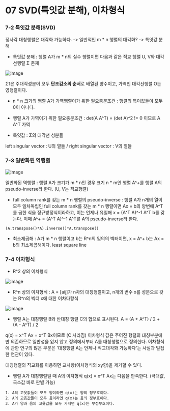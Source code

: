 # 07 SVD(특잇값 분해), 이차형식



### 7-2 특잇값 분해(SVD)



정사각 대칭행렬은 대각화 가능하다. -> 일반적인 m * n 행렬의 대각화? -> 특잇값 분해



* 특잇값 분해 : 행렬 A가 m * n의 실수 행렬이면 다음과 같은 직교 행렬 U, V와 대각선행렬 Σ 존재



![image](https://user-images.githubusercontent.com/89879599/149705624-71201237-607f-41b9-8c45-686befdcec30.png)



Σ1은 주대각성분이 모두 **단조감소의 순서**로 배열된 양수이고, 가역인 대각선행렬 O는 영행렬이다. 



* n * n 크기의 행렬 A가 가역행렬이가 위한 필요충분조건 : 행렬의 특이값들이 모두 0이 아니다. 



* 행렬 A가 가역이기 위한 필요충분조건 : det(A A^T) = (det A)^2 != 0 이므로 A A^T 가역



* 특잇값 : Σ의 대각선 성분들



left singular vector : U의 열들 / right singular vector : V의 열들



### 7-3 일반화된 역행렬



![image](https://user-images.githubusercontent.com/89879599/149706852-2350051c-f88e-44c3-a00d-ab60012d38ac.png)



일반화된 역행렬 : 행렬 A가 크기가 m * n인 경우 크기 n * m인 행렬 A^+를 행렬 A의 pseudo-inverse라 한다. (U, V는 직교행렬)




* full column rank를 갖는 m * n 행렬의 pseudo-inverse : 행렬 A가 n개의 열이 모두 일차독립인 full column rank를 갖는 m * n 행렬이면 Ax = b의 양변에 A^T를 곱한 식을 정규방정식이라하고, 이는 언제나 유일해 x = (A^T A)^-1 A^T b를 갖는다. 이때 A^+ = (A^T A)^-1 A^T를 A의 pseudo-inverse라 한다. 

```
(A.transpose()*A).inverse()*A.transpose()
```

* 최소제곱해 : A가 m * n 행렬이고 b는 R^n의 임의의 벡터이면, x = A^+ b는 Ax = b의 최소제곱해이다. least square line



### 7-4 이차형식



* R^2 상의 이차형식



![image](https://user-images.githubusercontent.com/89879599/149708508-888e037e-d29c-4669-a35d-c114939dc4d7.png)



* R^n 상의 이차형식 : A = [aij]가 n차의 대칭행렬이고, n개의 변수 x를 성분으로 갖는 R^n의 벡터 x에 대한 이차다항식



![image](https://user-images.githubusercontent.com/89879599/149708799-9e828ab7-a5f5-4cad-9b1d-a2849712c82d.png)



* 행렬 A는 대칭행렬 B와 반대칭 행렬 C의 합으로 표시된다. A = (A + A^T) / 2 + (A - A^T) / 2



q(x) = x^T Ax = x^T Bx이므로 (C 사라짐) 이차형식 값은 주어진 행렬의 대칭부분에만 의존하므로 일반성을 잃지 않고 정의에서부터 A를 대칭행렬으로 정의한다. 이차형식에 관한 연구의 많은 부분은 '대칭행렬 A는 언제나 직교대각화 가능하다'는 사실과 밀접한 연관이 있다. 



대칭행렬의 직교화를 이용하면 교차항(이차형식의 xy항)을 제거할 수 있다. 



* 행렬 A가 대칭행렬일 때 A의 이차형식 q(x) = x^T Ax는 다음을 만족한다. (극대값, 극소값 바로 판별 가능)

```
1. A의 고윳값들이 모두 양이라면 q(x)는 양의 정부호이다.
2. A의 고윳값들이 모두 음이라면 q(x)는 음의 정부호이다.
3. A가 양과 음의 고윳값을 모두 가지면 q(x)는 부정부호이다.
```



